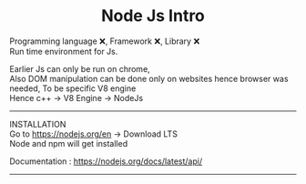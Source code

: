 # <center> Node Js Intro

Programming language ❌, Framework ❌, Library ❌  
Run time environment for Js.

Earlier Js can only be run on chrome,  
Also DOM manipulation can be done only on websites hence browser was needed, To be specific V8 engine  
Hence c++ -> V8 Engine -> NodeJs

---
INSTALLATION  
Go to https://nodejs.org/en -> Download LTS  
Node and npm will get installed

Documentation : https://nodejs.org/docs/latest/api/

---
